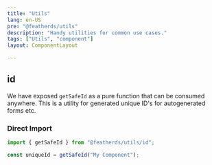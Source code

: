 ```yaml
---
title: "Utils"
lang: en-US
pre: "@featherds/utils"
description: "Handy utilities for common use cases."
tags: ["Utils", "component"]
layout: ComponentLayout

---
```


## id

We have exposed `getSafeId` as a pure function that can be consumed anywhere. This is a utility for generated unique ID's for autogenerated forms etc.

### Direct Import

```js
import { getSafeId } from "@featherds/utils/id";

const uniqueId = getSafeId("My Component");
```
